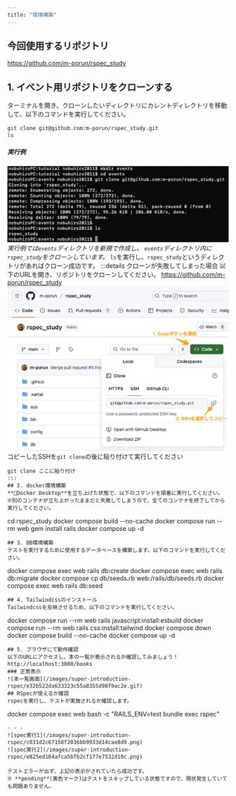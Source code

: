 ```yaml
---
title: "環境構築"
---
```

## 今回使用するリポジトリ
https://github.com/m-porun/rspec_study
## 1. イベント用リポジトリをクローンする
ターミナルを開き、クローンしたいディレクトリにカレントディレクトリを移動して、以下のコマンドを実行してください。
```
git clone git@github.com:m-porun/rspec_study.git
ls
```
##### 実行例
![実行例](/images/super-introduction-rspec/deaa60c0b1b2bc322e2f7fe05fdedf9b.png)
*実行例では`events`ディレクトリを新規で作成し、
`events`ディレクトリ内に`rspec_study`をクローンしています。*
`ls`を実行し、`rspec_study`というディレクトリがあればクローン成功です。
:::details クローンが失敗してしまった場合
以下のURLを開き、リポジトリをクローンしてください。
 https://github.com/m-porun/rspec_study
![Codeボタン選択](/images/super-introduction-rspec/b5953db609dd0505cef52b5320471c3c.png)
コピーしたSSHを`git clone`の後に貼り付けて実行してください
```
git clone ここに貼り付け
:::
## 2. docker環境構築
**🐳Docker Desktop**を立ち上げた状態で、以下のコマンドを順番に実行してください。
※別のコンテナが立ち上がったままだと失敗してしまうので、全てのコンテナを終了してから実行してください。
```
cd rspec_study
docker compose build --no-cache
docker compose run --rm web gem install rails
docker compose up -d
```
## 3. DB環境構築
テストを実行するために使用するデータベースを構築します。以下のコマンドを実行してください。
```
docker compose exec web rails db:create
docker compose exec web rails db:migrate
docker compose cp db/seeds.rb web:/rails/db/seeds.rb
docker compose exec web rails db:seed
```
## 4. Tailwindcssのインストール
Tailwindcssを反映させるため、以下のコマンドを実行してください。
```
docker compose run --rm web rails javascript:install:esbuild
docker compose run --rm web rails css:install:tailwind
docker compose down
docker compose build --no-cache
docker compose up -d
```
## 5. ブラウザにて動作確認
以下のURLにアクセスし、本の一覧が表示されるか確認してみましょう！
http://localhost:3000/books
### 正常表示
![本一覧画面](/images/super-introduction-rspec/e32b522da633323c55a8355d98f9ac2e.gif)
## RSpecが使えるか確認
rspecを実行し、テストが実施されるか確認します。
```
docker compose exec web bash -c "RAILS_ENV=test bundle exec rspec"
```
- - -
![spec実行1](/images/super-introduction-rspec/c031d2c67158f2036bb9933d14cae8d9.png)
![spec実行2](/images/super-introduction-rspec/e825ed164afca5bfb2cf177e7532d10c.png)

テストエラーが出ず、上記の表示がされていたら成功です。
※ **pending**(黄色マーク)はテストをスキップしている状態ですので、現状発生していても問題ありません。
